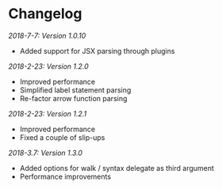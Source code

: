 # Changelog

*2018-7-7: Version 1.0.10*

 * Added support for JSX parsing through plugins

*2018-2-23: Version 1.2.0*

 * Improved performance
 * Simplified label statement parsing
 * Re-factor arrow function parsing

*2018-2-23: Version 1.2.1*

 * Improved performance
 * Fixed a couple of slip-ups
 
 *2018-3.7: Version 1.3.0*

 * Added options for walk / syntax delegate as third argument
 * Performance improvements
